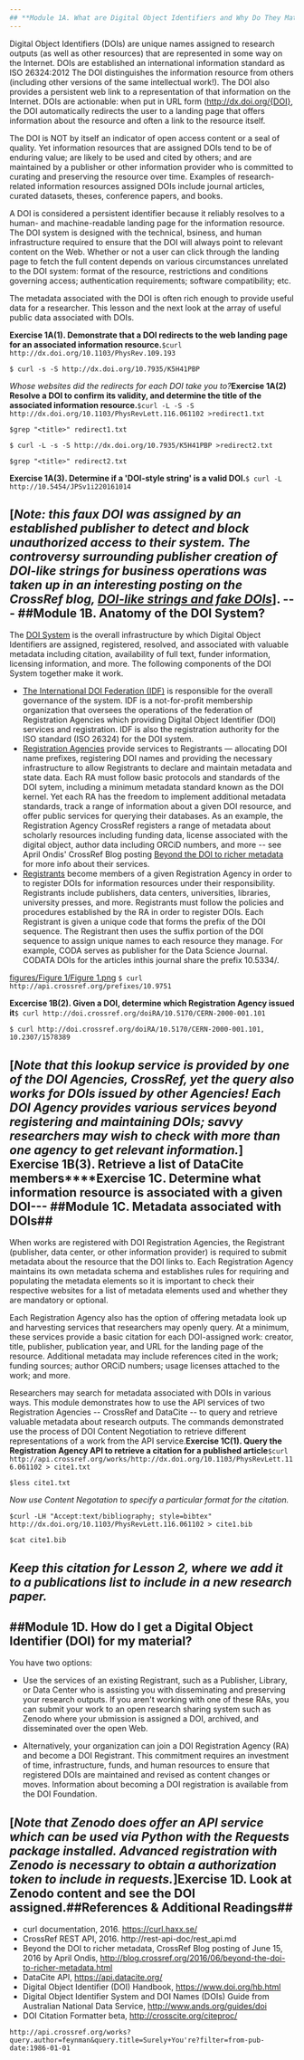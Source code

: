 ```yaml
---
## **Module 1A. What are Digital Object Identifiers and Why Do They Matter ?**
---
```


Digital Object Identifiers (DOIs) are unique names assigned to research outputs (as well as other resources) that are represented in some way on the Internet. DOIs are established an international information standard as ISO 26324:2012   The DOI distinguishes the information resource from others (including other versions of the same intellectual work!). The DOI also provides a persistent web link to a representation of that information on the Internet. DOIs are actionable: when put in URL form (http://dx.doi.org/{DOI}, the DOI automatically redirects the user to a landing page that offers information about the resource and often a link to the resource itself.  

The DOI is NOT by itself an indicator of open access content or a seal of quality. Yet information resources that are assigned DOIs tend to be of enduring value; are likely to be used and cited by others; and are maintained by a publisher or other information provider who is committed to curating and preserving the resource over time. Examples of research-related information resources assigned DOIs include journal articles, curated datasets, theses, conference papers, and books.

A DOI is considered a persistent identifier because it reliably resolves to a human- and machine-readable landing page for the information resource. The DOI system is designed with the technical, bsiness, and human infrastructure required to ensure that the DOI will always point to relevant content on the Web. Whether or not a user can click through the landing page to fetch the full content depends on various circumstances unrelated to the DOI system: format of the resource, restrictions and conditions governing access; authentication requirements; software compatibility; etc. 

The metadata associated with the DOI is often rich enough to provide useful data for a researcher. This lesson and the next look at the array of useful public data associated with DOIs.


  


**Exercise 1A(1). Demonstrate that a DOI redirects to the web landing page for an associated information resource.**`$curl http://dx.doi.org/10.1103/PhysRev.109.193`

`$ curl -s -S http://dx.doi.org/10.7935/K5H41PBP`

_Whose websites did the redirects for each DOI take you to?_**Exercise 1A(2) Resolve a DOI to confirm its validity, and determine the title of the associated information resource.**`$curl -L -S -S http://dx.doi.org/10.1103/PhysRevLett.116.061102 >redirect1.txt`

`$grep "<title>" redirect1.txt`

`$ curl -L -s -S http://dx.doi.org/10.7935/K5H41PBP >redirect2.txt`

`$grep "<title>" redirect2.txt`

**Exercise 1A(3). Determine if a 'DOI-style string' is a valid DOI.**`$ curl -L http://10.5454/JPSv1i220161014`

[_Note: this faux DOI was assigned by an established publisher to detect and block unauthorized access to their system. The controversy surrounding publisher creation of DOI-like strings for business operations was taken up in an interesting posting on the CrossRef blog, [DOI-like strings and fake DOIs](http://blog.crossref.org/2016/06/doi-like-strings-and-fake-dois.html)_].  ---
##**Module 1B. Anatomy of the DOI System?**
---
The [DOI System](https://www.doi.org/) is the overall infrastructure by which Digital Object Identifiers are assigned, registered, resolved, and associated with valuable metadata including citation, availability of full text, funder information,  licensing information, and more. The following components of the DOI System together make it work.
* [The International DOI Federation (IDF)](http://www.doi.org/doi_handbook/7_IDF.html) is responsible for the overall governance of the system. IDF is a not-for-profit membership organization that oversees the operations of the federation of Registration Agencies which providing Digital Object Identifier (DOI) services and registration. IDF is also the registration authority for the ISO standard (ISO 26324) for the DOI system.
* [Registration Agencies](https://www.doi.org/registration_agencies.html) provide services to Registrants — allocating DOI name prefixes, registering DOI names and providing the necessary infrastructure to allow Registrants to declare and maintain metadata and state data. Each RA must follow basic protocols and standards of the DOI sytem, including  a minimum metadata standard known as the DOI kernel. Yet each RA has the freedom to implement additional metadata standards, track a range of information about a given DOI resource, and offer public services for querying their databases.  As an example, the Registration Agency CrossRef registers a range of metadata about scholarly resources including funding data, license associated with the digital object, author data including ORCiD numbers, and more -- see April Ondis' CrossRef Blog posting [Beyond the DOI to richer metadata](http://blog.crossref.org/2016/06/beyond-the-doi-to-richer-metadata.html) for more info about their services.
* [Registrants](http://google.com) become members of a given Registration Agency in order to to register DOIs for information resources under their responsibility. Registrants include publishers, data centers, universities, libraries, university presses, and more. Registrants must follow the policies and procedures established by the RA in order to register DOIs. Each Registrant is given a unique code that forms the prefix of the DOI sequence. The Registrant then uses the suffix portion of the DOI sequence to assign unique names to each resource they manage.  For example, CODA serves as publisher for the Data Science Journal. CODATA DOIs for the articles inthis journal share the prefix 10.5334/.

<a href='figures/Figure 1/Figure 1.png'>figures/Figure 1/Figure 1.png</a>
`$ curl http://api.crossref.org/prefixes/10.9751`

**Excercise 1B(2). Given a DOI, determine which Registration Agency issued it**`$ curl http://doi.crossref.org/doiRA/10.5170/CERN-2000-001.101`

`$ curl http://doi.crossref.org/doiRA/10.5170/CERN-2000-001.101, 10.2307/1578389`

[_Note that this lookup service is provided by one of the DOI Agencies, CrossRef, yet the query also works for DOIs issued by other Agencies!  Each DOI Agency provides various services beyond registering and maintaining DOIs; savvy researchers may wish to check with more than one agency to get relevant information._] **Exercise 1B(3). Retrieve a list of DataCite members****Exercise 1C. Determine what information resource is associated with a given DOI**---
##**Module 1C. Metadata associated with DOIs**##
---
When works are registered with DOI Registration Agencies, the Registrant (publisher, data center, or other information provider) is required to submit metadata about the resource that the DOI links to. Each Registration Agency maintains its own metadata schema and establishes rules for requiring and populating the metadata elements so it is important to check their respective websites for a list of metadata elements used and whether they are mandatory or optional.

Each Registration Agency also has the option of offering metadata look up and harvesting services that researchers may openly query. At a minimum, these services provide a basic citation for each DOI-assigned work: creator, title, publisher, publication year, and URL for the landing page of the resource. Additional metadata may include references cited in the work; funding sources; author ORCiD numbers; usage licenses attached to the work; and more.

Researchers may search for metadata associated with DOIs in various ways.  This module demonstrates how to use the API services of two Registration Agencies -- CrossRef and DataCite -- to query and retrieve valuable metadata about research outputs. The commands demonstrated use the process of DOI Content Negotiation to retrieve different representations of a work from the API service.**Exercise 1C(1). Query the Registration Agency API to retrieve a citation for a published article**`$curl http://api.crossref.org/works/http://dx.doi.org/10.1103/PhysRevLett.116.061102 > cite1.txt`

`$less cite1.txt`

_Now use Content Negotation to specify a particular format for the citation._

`$curl -LH "Accept:text/bibliography; style=bibtex" http://dx.doi.org/10.1103/PhysRevLett.116.061102 > cite1.bib`

`$cat cite1.bib`

_Keep this citation for Lesson 2, where we add it to a publications list to include in a new research paper._
---
##**Module 1D. How do I get a Digital Object Identifier (DOI) for my material?**
---

You have two options: 

+ Use the services of an existing Registrant, such as a Publisher, Library, or Data Center who is assisting you with
disseminating and preserving your research outputs. If you aren't working with one of these RAs, you can submit your work to an open research sharing system such as Zenodo where your ubmission is assigned a DOI, archived, and disseminated over the open Web.

+ Alternatively, your organization can join a DOI Registration Agency (RA) and become a DOI Registrant. This commitment requires an investment of time, infrastructure, funds, and human resources to ensure that registered DOIs are maintained and revised as content changes or moves. Information about becoming a DOI registration is available from the DOI Foundation.

[_Note that Zenodo does offer an API service which can be used via Python with the Requests package installed.  Advanced registration with Zenodo is necessary to obtain a authorization token to include in requests._]**Exercise 1D. Look at Zenodo content and see the DOI assigned.**##**References & Additional Readings**##
---

+ curl documentation, 2016.  https://curl.haxx.se/
+ CrossRef REST API, 2016. http://rest-api-doc/rest_api.md
+ Beyond the DOI to richer metadata, CrossRef Blog posting of June 15, 2016 by April Ondis, http://blog.crossref.org/2016/06/beyond-the-doi-to-richer-metadata.html
+ DataCite API, https://api.datacite.org/
+ Digital Object Identifier (DOI) Handbook, https://www.doi.org/hb.html
+ Digital Object Identifier System and DOI Names (DOIs) Guide from Australian National Data Service, http://www.ands.org/guides/doi
+ DOI Citation Formatter beta, http://crosscite.org/citeproc/


`http://api.crossref.org/works?query.author=feynman&query.title=Surely+You're?filter=from-pub-date:1986-01-01`
